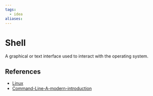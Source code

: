 ```yaml
---
tags:
  - idea
aliases:
---
```


# Shell

A graphical or text interface used to interact with the operating system.

## References

- [Linux](Linux.md)
- [Command-Line-A-modern-introduction](Command-Line-A-modern-introduction.md)

